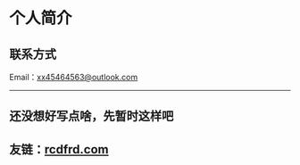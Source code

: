 个人简介 
===========
  

## 联系方式

Email：xx45464563@outlook.com

---

还没想好写点啥，先暂时这样吧  
------



  
  
  
友链：[rcdfrd.com](https://rcdfrd.com)
------------------------
